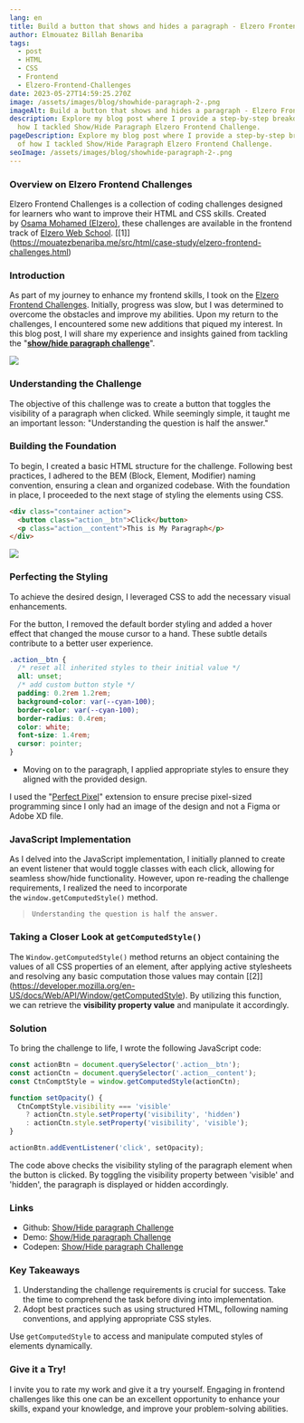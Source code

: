 ```yaml
---
lang: en
title: Build a button that shows and hides a paragraph - Elzero Frontend Challenges
author: Elmouatez Billah Benariba
tags:
  - post
  - HTML
  - CSS
  - Frontend
  - Elzero-Frontend-Challenges
date: 2023-05-27T14:59:25.270Z
image: /assets/images/blog/showhide-paragraph-2-.png
imageAlt: Build a button that shows and hides a paragraph - Elzero Frontend Challenges
description: Explore my blog post where I provide a step-by-step breakdown of
  how I tackled Show/Hide Paragraph Elzero Frontend Challenge.
pageDescription: Explore my blog post where I provide a step-by-step breakdown
  of how I tackled Show/Hide Paragraph Elzero Frontend Challenge.
seoImage: /assets/images/blog/showhide-paragraph-2-.png
---
```

### Overview on Elzero Frontend Challenges

Elzero Frontend Challenges is a collection of coding challenges designed for learners who want to improve their HTML and CSS skills. Created by [Osama Mohamed (Elzero)](https://twitter.com/Osama_Elzero), these challenges are available in the frontend track of [Elzero Web School](https://elzero.org/tracks/front-end/). [\[1]](https://mouatezbenariba.me/src/html/case-study/elzero-frontend-challenges.html)

### [](https://hashnode.mouatezbenariba.me/build-a-button-that-shows-and-hides-a-paragraph-elzero-frontend-challenges#heading-introduction "Permalink")Introduction

As part of my journey to enhance my frontend skills, I took on the [Elzero Frontend Challenges](https://elzero.org/category/challenges/front-end-challenges/). Initially, progress was slow, but I was determined to overcome the obstacles and improve my abilities. Upon my return to the challenges, I encountered some new additions that piqued my interest. In this blog post, I will share my experience and insights gained from tackling the "**[show/hide paragraph challenge](https://elzero.org/frontend-show-hide-paragraph/)**".

![](https://cdn.hashnode.com/res/hashnode/image/upload/v1685195852930/2fab1a79-fcaa-421b-826e-ce0b806a0765.gif?auto=format,compress&gif-q=60&format=webm)

### [](https://hashnode.mouatezbenariba.me/build-a-button-that-shows-and-hides-a-paragraph-elzero-frontend-challenges#heading-understanding-the-challenge "Permalink")Understanding the Challenge

The objective of this challenge was to create a button that toggles the visibility of a paragraph when clicked. While seemingly simple, it taught me an important lesson: "Understanding the question is half the answer."

### [](https://hashnode.mouatezbenariba.me/build-a-button-that-shows-and-hides-a-paragraph-elzero-frontend-challenges#heading-building-the-foundation "Permalink")Building the Foundation

To begin, I created a basic HTML structure for the challenge. Following best practices, I adhered to the BEM (Block, Element, Modifier) naming convention, ensuring a clean and organized codebase. With the foundation in place, I proceeded to the next stage of styling the elements using CSS.

```html
<div class="container action">
  <button class="action__btn">Click</button>
  <p class="action__content">This is My Paragraph</p>
</div>
```

![](https://cdn.hashnode.com/res/hashnode/image/upload/v1685196017505/699c4549-f449-4cde-be91-82ea0798c00b.png?auto=compress,format&format=webp)

### [](https://hashnode.mouatezbenariba.me/build-a-button-that-shows-and-hides-a-paragraph-elzero-frontend-challenges#heading-perfecting-the-styling "Permalink")Perfecting the Styling

To achieve the desired design, I leveraged CSS to add the necessary visual enhancements.

For the button, I removed the default border styling and added a hover effect that changed the mouse cursor to a hand. These subtle details contribute to a better user experience.

```css
.action__btn {
  /* reset all inherited styles to their initial value */
  all: unset;
  /* add custom button style */
  padding: 0.2rem 1.2rem;  
  background-color: var(--cyan-100);
  border-color: var(--cyan-100);
  border-radius: 0.4rem;
  color: white;
  font-size: 1.4rem;
  cursor: pointer;
}
```

* Moving on to the paragraph, I applied appropriate styles to ensure they aligned with the provided design.

I used the "[Perfect Pixel](https://chrome.google.com/webstore/detail/perfectpixel-by-welldonec/dkaagdgjmgdmbnecmcefdhjekcoceebi)" extension to ensure precise pixel-sized programming since I only had an image of the design and not a Figma or Adobe XD file.

### [](https://hashnode.mouatezbenariba.me/build-a-button-that-shows-and-hides-a-paragraph-elzero-frontend-challenges#heading-javascript-implementation "Permalink")JavaScript Implementation

As I delved into the JavaScript implementation, I initially planned to create an event listener that would toggle classes with each click, allowing for seamless show/hide functionality. However, upon re-reading the challenge requirements, I realized the need to incorporate the `window.getComputedStyle()` method.

> `Understanding the question is half the answer.`

### [](https://hashnode.mouatezbenariba.me/build-a-button-that-shows-and-hides-a-paragraph-elzero-frontend-challenges#heading-taking-a-closer-look-at-getcomputedstyle "Permalink")Taking a Closer Look at `getComputedStyle()`

The `Window.getComputedStyle()` method returns an object containing the values of all CSS properties of an element, after applying active stylesheets and resolving any basic computation those values may contain [\[2]](https://developer.mozilla.org/en-US/docs/Web/API/Window/getComputedStyle). By utilizing this function, we can retrieve the **visibility property value** and manipulate it accordingly.

### [](https://hashnode.mouatezbenariba.me/build-a-button-that-shows-and-hides-a-paragraph-elzero-frontend-challenges#heading-solution "Permalink")Solution

To bring the challenge to life, I wrote the following JavaScript code:

```javascript
const actionBtn = document.querySelector('.action__btn');
const actionCtn = document.querySelector('.action__content');
const CtnComptStyle = window.getComputedStyle(actionCtn);

function setOpacity() {
  CtnComptStyle.visibility === 'visible'
    ? actionCtn.style.setProperty('visibility', 'hidden')
    : actionCtn.style.setProperty('visibility', 'visible');
}

actionBtn.addEventListener('click', setOpacity);
```

The code above checks the visibility styling of the paragraph element when the button is clicked. By toggling the visibility property between 'visible' and 'hidden', the paragraph is displayed or hidden accordingly.

### [](https://hashnode.mouatezbenariba.me/build-a-button-that-shows-and-hides-a-paragraph-elzero-frontend-challenges#heading-links "Permalink")Links

* Github: [Show/Hide paragraph Challenge](https://github.com/mouatezbenariba/Elzero-Frontend-Challenges/tree/main/show-hide-paragraph)
* Demo: [Show/Hide paragraph Challenge](https://mouatezbenariba.github.io/Elzero-Frontend-Challenges/show-hide-paragraph/)
* Codepen: [Show/Hide paragraph Challenge](https://codepen.io/mouatezbenariba/pen/poxBvga)

### [](https://hashnode.mouatezbenariba.me/build-a-button-that-shows-and-hides-a-paragraph-elzero-frontend-challenges#heading-key-takeaways "Permalink")Key Takeaways

1. Understanding the challenge requirements is crucial for success. Take the time to comprehend the task before diving into implementation.
2. Adopt best practices such as using structured HTML, following naming conventions, and applying appropriate CSS styles.

Use `getComputedStyle` to access and manipulate computed styles of elements dynamically.

### [](https://hashnode.mouatezbenariba.me/build-a-button-that-shows-and-hides-a-paragraph-elzero-frontend-challenges#heading-give-it-a-try "Permalink")Give it a Try!

I invite you to rate my work and give it a try yourself. Engaging in frontend challenges like this one can be an excellent opportunity to enhance your skills, expand your knowledge, and improve your problem-solving abilities.